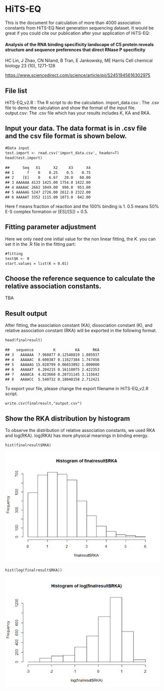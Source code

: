 HiTS-EQ
=======

This is the document for calculation of more than 4000 association
constants from HiTS-EQ Next generation sequencing dataset. It would be
great if you could cite our publication after your application of
HiTS-EQ:

#### Analysis of the RNA binding specificity landscape of C5 protein reveals structure and sequence preferences that direct RNase P specificity

HC Lin, J Zhao, CN Niland, B Tran, E Jankowsky, ME Harris Cell chemical
biology 23 (10), 1271-128

<https://www.sciencedirect.com/science/article/pii/S2451945616302975>

File list
---------

HiTS-EQ\_v2.R : The R script to do the calculation. import\_data.csv :
The .csv file to demo the calculation and show the format of the input
file. output.csv: The .csv file which has your results includes K, KA
and RKA.

Input your data. The data format is in .csv file and the csv file format is shown below.
----------------------------------------------------------------------------------------

    #Data input
    test.import <- read.csv('import_data.csv', header=T)
    head(test.import)

    ##      Seq   X1      X2     X3      X4
    ## 1      f    0    0.25    0.5    0.75
    ## 2    [E]    0    6.67   20.0   60.00
    ## 3 AAAAAA 4133 1425.00 1754.0 1422.00
    ## 4 AAAAAC 2662 1049.00  998.0  953.00
    ## 5 AAAAAG 5247 2726.00 2612.0 2322.00
    ## 6 AAAAAT 3352 1115.00 1073.0  842.00

Here f means fraction of reaction and the 100% binding is 1. 0.5 means
50% E-S complex formation or \[ES\]/\[S\]) = 0.5.

Fitting parameter adjustment
----------------------------

Here we only need one initial value for the non linear fitting, the K.
you can set it in the .R file in the fitting part:

    #fitting
    test$K <- 0
    start.values = list(K = 0.01)

Choose the reference sequence to calculate the relative association constants.
------------------------------------------------------------------------------

TBA

Result output
-------------

After fitting, the association constant (KA), dissociation constant (K),
and relative association constant (RKA) will be exported in the
following format.

    head(finalresult)

    ##   sequence         K         KA      RKA
    ## 3   AAAAAA  7.968877 0.12548819 1.885937
    ## 4   AAAAAC  8.600387 0.11627384 1.747456
    ## 5   AAAAAG 15.028799 0.06653892 1.000000
    ## 6   AAAAAT  6.204215 0.16118075 2.422353
    ## 7   AAAACA  4.823660 0.20731145 3.115642
    ## 8   AAAACC  5.540732 0.18048158 2.712421

To export your file, please change the export filename in HiTS-EQ\_v2.R
script.

    write.csv(finalresult,"output.csv")

Show the RKA distribution by histogram
--------------------------------------

To observe the distribution of relative association constants, we used
RKA and log(RKA). log(RKA) has more physical meanings in binding energy.

    hist(finalresult$RKA)

![](README_files/figure-markdown_strict/unnamed-chunk-7-1.png)

    hist(log(finalresult$RKA))

![](README_files/figure-markdown_strict/unnamed-chunk-8-1.png)
